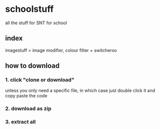 # schoolstuff

all the stuff for SNT for school

## index

imagestuff = image modifier, colour filter + switcheroo

## how to download
### 1. click "clone or download"
unless you only need a specific file, in which case just double click it and copy paste the code
### 2. download as zip
### 3. extract all

